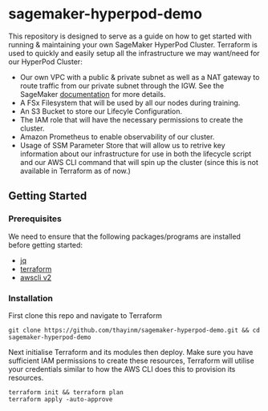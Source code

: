 # sagemaker-hyperpod-demo
This repository is designed to serve as a guide on how to get started with running & maintaining your own SageMaker HyperPod Cluster. Terraform is used to quickly and easily setup all the infrastructure we may want/need for our HyperPod Cluster:
- Our own VPC with a public & private subnet as well as a NAT gateway to route traffic from our private subnet through the IGW. See the SageMaker [documentation](https://docs.aws.amazon.com/sagemaker/latest/dg/infrastructure-connect-to-resources.html) for more details.
- A FSx Filesystem that will be used by all our nodes during training.
- An S3 Bucket to store our Lifecyle Configuration.
- The IAM role that will have the necessary permissions to create the cluster.
- Amazon Prometheus to enable observability of our cluster.
- Usage of SSM Parameter Store that will allow us to retrive key information about our infrastructure for use in both the lifecycle script and our AWS CLI command that will spin up the cluster (since this is not available in Terraform as of now.)

## Getting Started
### Prerequisites
We need to ensure that the following packages/programs are installed before getting started:
- [jq](https://jqlang.org/download/)
- [terraform](https://developer.hashicorp.com/terraform/tutorials/aws-get-started/install-cli)
- [awscli v2](https://docs.aws.amazon.com/cli/latest/userguide/getting-started-install.html)

### Installation
First clone this repo and navigate to Terraform

```shell
git clone https://github.com/thayinm/sagemaker-hyperpod-demo.git && cd sagemaker-hyperpod-demo
```

Next initialise Terraform and its modules then deploy. Make sure you have sufficient IAM permissions to create these resources, Terraform will utilise your credentials similar to how the AWS CLI does this to provision its resources.

```shell
terraform init && terraform plan
terraform apply -auto-approve
```